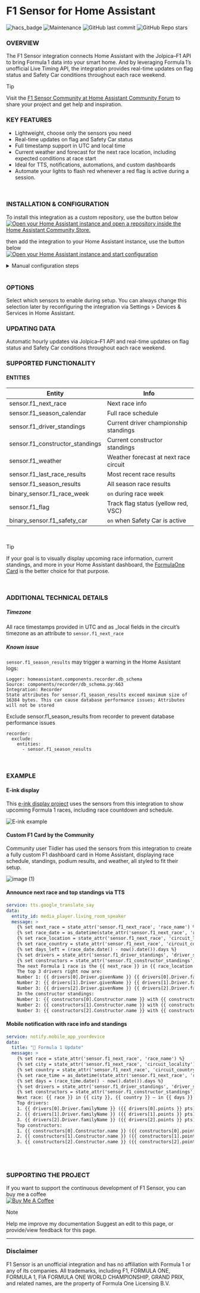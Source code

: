 # F1 Sensor for Home Assistant

![hacs_badge](https://img.shields.io/badge/HACS-Default-41BDF5.svg?style=) <img alt="Maintenance" src="https://img.shields.io/maintenance/yes/2025"> <img alt="GitHub last commit" src="https://img.shields.io/github/last-commit/Nicxe/f1_sensor"> <img alt="GitHub Repo stars" src="https://img.shields.io/github/stars/Nicxe/f1_sensor">


### OVERVIEW

The F1 Sensor integration connects Home Assistant with the Jolpica–F1 API to bring Formula 1 data into your smart home. And by leveraging Formula 1’s unofficial Live Timing API, the integration provides real-time updates on flag status and Safety Car conditions throughout each race weekend.


> [!TIP]
Visit the [F1 Sensor Community at Home Assistant Community Forum](https://community.home-assistant.io/t/formula-1-racing-sensor/) to share your project and get help and inspiration.



### KEY FEATURES
- Lightweight, choose only the sensors you need  
- Real-time updates on flag and Safety Car status 
- Full timestamp support in UTC and local time  
- Current weather and forecast for the next race location, including expected conditions at race start
- Ideal for TTS, notifications, automations, and custom dashboards
- Automate your lights to flash red whenever a red flag is active during a session.
<br>

### INSTALLATION & CONFIGURATION

To install this integration as a custom repository, use the button below<br>
[![Open your Home Assistant instance and open a repository inside the Home Assistant Community Store.](https://my.home-assistant.io/badges/hacs_repository.svg)](https://my.home-assistant.io/redirect/hacs_repository/?owner=Nicxe&repository=f1_sensor&category=integration)

then add the integration to your Home Assistant instance, use the button below<br>
[![Open your Home Assistant instance and start configuration](https://my.home-assistant.io/badges/config_flow_start.svg)](https://my.home-assistant.io/redirect/config_flow_start?domain=f1_sensor)

<details>
<summary>Manual configuration steps</summary>

**Installation:**   
1. Download the latest release of the F1 Sensor integration from **[GitHub Releases](https://github.com/Nicxe/f1_sensor/releases)**.
2. Extract the downloaded files and place the `f1_sensor` folder in your Home Assistant `custom_components` directory (usually located in the `config/custom_components` directory).
3. Restart your Home Assistant instance to load the new integration.

**Configuration**
1. Browse to your Home Assistant instance.
2. Go to **Settings > Devices & Services**.
3. In the bottom right corner, select the **Add Integration** button.
4. From the list, select **F1 Sensor**.
5. Follow the on-screen instructions to complete the setup.
    
</details>
<br>

### OPTIONS
Select which sensors to enable during setup. You can always change this selection later by reconfiguring the integration via Settings > Devices & Services in Home Assistant.


### UPDATING DATA
Automatic hourly updates via Jolpica–F1 API and real-time updates on flag status and Safety Car conditions throughout each race weekend.




### SUPPORTED FUNCTIONALITY

#### ENTITIES


| Entity                    | Info                                                             | 
| --------                  | --------                                                         | 
| sensor.f1_next_race       | Next race info    | 
| sensor.f1_season_calendar       | Full race schedule    | 
| sensor.f1_driver_standings       | Current driver championship standings    | 
| sensor.f1_constructor_standings       | Current constructor standings    | 
| sensor.f1_weather       | Weather forecast at next race circuit    | 
| sensor.f1_last_race_results       | Most recent race results    | 
| sensor.f1_season_results       | All season race results    | 
| binary_sensor.f1_race_week       | `on` during race week    |
| sensor.f1_flag       | Track flag status (yellow red, VSC)    | 
| binary_sensor.f1_safety_car       | `on` when Safety Car is active    |

<br>

> [!TIP]
> If your goal is to visually display upcoming race information, current standings, and more in your Home Assistant dashboard, the [FormulaOne Card](https://github.com/marcokreeft87/formulaone-card) is the better choice for that purpose.

<br>

### ADDITIONAL TECHNICAL DETAILS 

##### Timezone
All race timestamps provided in UTC and as _local fields in the circuit’s timezone as an attribute to `sensor.f1_next_race`


##### Known issue
`sensor.f1_season_results` may trigger a warning in the Home Assistant logs:
```
Logger: homeassistant.components.recorder.db_schema
Source: components/recorder/db_schema.py:663
Integration: Recorder
State attributes for sensor.f1_season_results exceed maximum size of 16384 bytes. This can cause database performance issues; Attributes will not be stored
```

Exclude sensor.f1_season_results from recorder to prevent database performance issues
```
recorder:
  exclude:
    entities:
      - sensor.f1_season_results
```




<br>

### EXAMPLE

#### E-ink display

This [e-ink display project](https://github.com/Nicxe/esphome) uses the sensors from this integration to show upcoming Formula 1 races, including race countdown and schedule.

![E-ink example](https://github.com/user-attachments/assets/96185a06-ed0b-421a-afa6-884864baca63)



#### Custom F1 Card by the Community

Community user Tiidler has used the sensors from this integration to create a fully custom F1 dashboard card in Home Assistant, displaying race schedule, standings, podium results, and weather, all styled to fit their setup.

![image (1)](https://github.com/user-attachments/assets/4ed2748c-2ae7-4529-8767-bedbaa98636f)








#### Announce next race and top standings via TTS

```yaml
service: tts.google_translate_say
data:
  entity_id: media_player.living_room_speaker
  message: >
    {% set next_race = state_attr('sensor.f1_next_race', 'race_name') %}
    {% set race_date = as_datetime(state_attr('sensor.f1_next_race', 'race_start_local')) %}
    {% set race_location = state_attr('sensor.f1_next_race', 'circuit_locality') %}
    {% set race_country = state_attr('sensor.f1_next_race', 'circuit_country') %}
    {% set days_left = (race_date.date() - now().date()).days %}
    {% set drivers = state_attr('sensor.f1_driver_standings', 'driver_standings') %}
    {% set constructors = state_attr('sensor.f1_constructor_standings', 'constructor_standings') %}
    The next Formula 1 race is the {{ next_race }} in {{ race_location }}, {{ race_country }}, happening in {{ days_left }} day{{ 's' if days_left != 1 else '' }}.
    The top 3 drivers right now are:
    Number 1: {{ drivers[0].Driver.givenName }} {{ drivers[0].Driver.familyName }} with {{ drivers[0].points }} points.
    Number 2: {{ drivers[1].Driver.givenName }} {{ drivers[1].Driver.familyName }} with {{ drivers[1].points }} points.
    Number 3: {{ drivers[2].Driver.givenName }} {{ drivers[2].Driver.familyName }} with {{ drivers[2].points }} points.
    In the constructor standings:
    Number 1: {{ constructors[0].Constructor.name }} with {{ constructors[0].points }} points.
    Number 2: {{ constructors[1].Constructor.name }} with {{ constructors[1].points }} points.
    Number 3: {{ constructors[2].Constructor.name }} with {{ constructors[2].points }} points.
```


#### Mobile notification with race info and standings

```yaml
service: notify.mobile_app_yourdevice
data:
  title: "🏁 Formula 1 Update"
  message: >
    {% set race = state_attr('sensor.f1_next_race', 'race_name') %}
    {% set city = state_attr('sensor.f1_next_race', 'circuit_locality') %}
    {% set country = state_attr('sensor.f1_next_race', 'circuit_country') %}
    {% set race_time = as_datetime(state_attr('sensor.f1_next_race', 'race_start_local')) %}
    {% set days = (race_time.date() - now().date()).days %}
    {% set drivers = state_attr('sensor.f1_driver_standings', 'driver_standings') %}
    {% set constructors = state_attr('sensor.f1_constructor_standings', 'constructor_standings') %}
    Next race: {{ race }} in {{ city }}, {{ country }} — in {{ days }} day{{ 's' if days != 1 else '' }}.
    Top drivers:
    1. {{ drivers[0].Driver.familyName }} ({{ drivers[0].points }} pts)
    2. {{ drivers[1].Driver.familyName }} ({{ drivers[1].points }} pts)
    3. {{ drivers[2].Driver.familyName }} ({{ drivers[2].points }} pts)
    Top constructors:
    1. {{ constructors[0].Constructor.name }} ({{ constructors[0].points }} pts)
    2. {{ constructors[1].Constructor.name }} ({{ constructors[1].points }} pts)
    3. {{ constructors[2].Constructor.name }} ({{ constructors[2].points }} pts)
```


<br>
<br>


### SUPPORTING THE PROJECT
If you want to support the continuous development of F1 Sensor, you can buy me a coffee<br>
<a href="https://buymeacoffee.com/niklasv" target="_blank"><img src="https://www.buymeacoffee.com/assets/img/custom_images/orange_img.png" alt="Buy Me A Coffee" style="height: auto !important;width: auto !important;" ></a>
<br>

> [!NOTE]  
> Help me improve my documentation Suggest an edit to this page, or provide/view feedback for this page.





---
### Disclaimer
F1 Sensor is an unofficial integration and has no affiliation with Formula 1 or any of its companies. All trademarks, including F1, FORMULA ONE, FORMULA 1, FIA FORMULA ONE WORLD CHAMPIONSHIP, GRAND PRIX, and related names, are the property of Formula One Licensing B.V.
